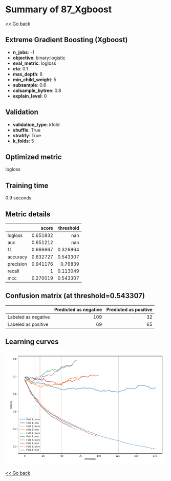 # Summary of 87_Xgboost

[<< Go back](../README.md)


## Extreme Gradient Boosting (Xgboost)
- **n_jobs**: -1
- **objective**: binary:logistic
- **eval_metric**: logloss
- **eta**: 0.1
- **max_depth**: 6
- **min_child_weight**: 5
- **subsample**: 0.6
- **colsample_bytree**: 0.8
- **explain_level**: 0

## Validation
 - **validation_type**: kfold
 - **shuffle**: True
 - **stratify**: True
 - **k_folds**: 5

## Optimized metric
logloss

## Training time

0.9 seconds

## Metric details
|           |    score |   threshold |
|:----------|---------:|------------:|
| logloss   | 0.651832 |  nan        |
| auc       | 0.651212 |  nan        |
| f1        | 0.666667 |    0.326964 |
| accuracy  | 0.632727 |    0.543307 |
| precision | 0.941176 |    0.76839  |
| recall    | 1        |    0.113049 |
| mcc       | 0.270019 |    0.543307 |


## Confusion matrix (at threshold=0.543307)
|                     |   Predicted as negative |   Predicted as positive |
|:--------------------|------------------------:|------------------------:|
| Labeled as negative |                     109 |                      32 |
| Labeled as positive |                      69 |                      65 |

## Learning curves
![Learning curves](learning_curves.png)

[<< Go back](../README.md)
